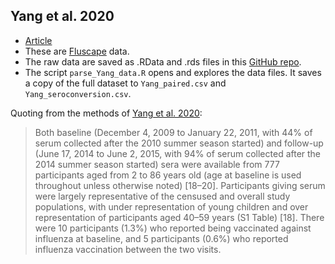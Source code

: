 ## Yang et al. 2020

* [Article](https://journals.plos.org/plospathogens/article?id=10.1371/journal.ppat.1008635)
* These are [Fluscape](http://www.iddynamics.jhsph.edu/projects/fluscape) data.
* The raw data are saved as .RData and .rds files in this [GitHub repo](https://github.com/UF-IDD/Fluscape_Paired_Serology).
* The script `parse_Yang_data.R` opens and explores the data files. It saves a copy of the full dataset to `Yang_paired.csv` and `Yang_seroconversion.csv`.

Quoting from the methods of [Yang et al. 2020](https://journals.plos.org/plospathogens/article?id=10.1371/journal.ppat.1008635):

> Both baseline (December 4, 2009 to January 22, 2011, with 44% of serum collected after the 2010 summer season started) and follow-up (June 17, 2014 to June 2, 2015, with 94% of serum collected after the 2014 summer season started) sera were available from 777 participants aged from 2 to 86 years old (age at baseline is used throughout unless otherwise noted) [18–20]. Participants giving serum were largely representative of the censused and overall study populations, with under representation of young children and over representation of participants aged 40–59 years (S1 Table) [18]. There were 10 participants (1.3%) who reported being vaccinated against influenza at baseline, and 5 participants (0.6%) who reported influenza vaccination between the two visits.
